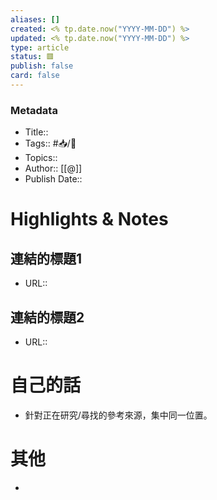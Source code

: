 ```yaml
---
aliases: []
created: <% tp.date.now("YYYY-MM-DD") %>
updated: <% tp.date.now("YYYY-MM-DD") %>
type: article
status: 🟥️
publish: false
card: false
---
```

### Metadata
- Title:: 
- Tags:: #📥️/📰️ 
- Topics:: 
- Author:: [[@]]
- Publish Date:: 

# Highlights & Notes
## 連結的標題1
- URL:: 

## 連結的標題2
- URL:: 

# 自己的話
- 針對正在研究/尋找的參考來源，集中同一位置。

# 其他
- 